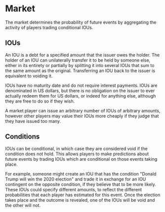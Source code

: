 # Market

The market determines the probability of future events by aggregating the
activity of players trading conditional IOUs.

## IOUs

An IOU is a debt for a specified amount that the issuer owes the holder. The
holder of an IOU can unilaterally transfer it to be held by someone else,
either in its entirety or partially by splitting it into several IOUs that sum
to the same amount as the original. Transferring an IOU back to the issuer is
equivalent to voiding it.

IOUs have no maturity date and do not require interest payments. IOUs are
denominated in US dollars, but there is no obligation on the issuer to ever
actually redeem them for US dollars, or indeed for anything else, although
they are free to do so if they wish.

A market player can issue an arbitrary number of IOUs of arbitrary amounts,
however other players may value their IOUs more cheaply if they judge that
they have issued too many.

## Conditions

IOUs can be conditional, in which case they are considered void if the
condition does not hold. This allows players to make predictions about future
events by trading IOUs which are conditional on those events taking place.

For example, someone might create an IOU that has the condition "Donald Trump
will win the 2020 election" and trade it in exchange for an IOU contingent on
the opposite condition, if they believe that to be more likely. These IOUs
could specify different amounts, to reflect the different probabilities that
each player has estimated for this event. Once the election takes place and
the outcome is revealed, one of the IOUs will be void and the other will not.

